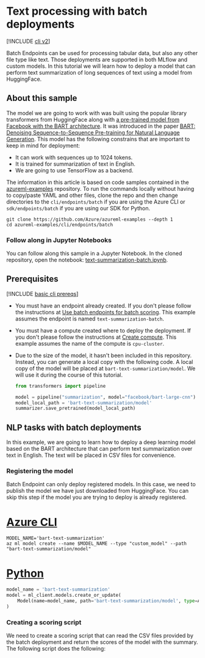 
# Text processing with batch deployments

[!INCLUDE [cli v2](../../includes/machine-learning-dev-v2.md)]

Batch Endpoints can be used for processing tabular data, but also any other file type like text. Those deployments are supported in both MLflow and custom models. In this tutorial we will learn how to deploy a model that can perform text summarization of long sequences of text using a model from HuggingFace.

## About this sample

The model we are going to work with was built using the popular library transformers from HuggingFace along with [a pre-trained model from Facebook with the BART architecture](https://huggingface.co/facebook/bart-large-cnn). It was introduced in the paper [BART: Denoising Sequence-to-Sequence Pre-training for Natural Language Generation](https://arxiv.org/abs/1910.13461). This model has the following constrains that are important to keep in mind for deployment:

* It can work with sequences up to 1024 tokens.
* It is trained for summarization of text in English.
* We are going to use TensorFlow as a backend.

The information in this article is based on code samples contained in the [azureml-examples](https://github.com/azure/azureml-examples) repository. To run the commands locally without having to copy/paste YAML and other files, clone the repo and then change directories to the `cli/endpoints/batch` if you are using the Azure CLI or `sdk/endpoints/batch` if you are using our SDK for Python.

```azurecli
git clone https://github.com/Azure/azureml-examples --depth 1
cd azureml-examples/cli/endpoints/batch
```

### Follow along in Jupyter Notebooks

You can follow along this sample in a Jupyter Notebook. In the cloned repository, open the notebook: [text-summarization-batch.ipynb](https://github.com/Azure/azureml-examples/blob/main/sdk/python/endpoints/batch/text-summarization-batch.ipynb).

## Prerequisites

[!INCLUDE [basic cli prereqs](../../includes/machine-learning-cli-prereqs.md)]

* You must have an endpoint already created. If you don't please follow the instructions at [Use batch endpoints for batch scoring](how-to-use-batch-endpoint.md). This example assumes the endpoint is named `text-summarization-batch`.
* You must have a compute created where to deploy the deployment. If you don't please follow the instructions at [Create compute](how-to-use-batch-endpoint.md#create-compute). This example assumes the name of the compute is `cpu-cluster`.
* Due to the size of the model, it hasn't been included in this repository. Instead, you can generate a local copy with the following code. A local copy of the model will be placed at `bart-text-summarization/model`. We will use it during the course of this tutorial.

   ```python
   from transformers import pipeline

   model = pipeline("summarization", model="facebook/bart-large-cnn")
   model_local_path = 'bart-text-summarization/model'
   summarizer.save_pretrained(model_local_path)
   ```

## NLP tasks with batch deployments

In this example, we are going to learn how to deploy a deep learning model based on the BART architecture that can perform text summarization over text in English. The text will be placed in CSV files for convenience. 

### Registering the model

Batch Endpoint can only deploy registered models. In this case, we need to publish the model we have just downloaded from HuggingFace. You can skip this step if the model you are trying to deploy is already registered.
   
# [Azure CLI](#tab/cli)

```azurecli
MODEL_NAME='bart-text-summarization'
az ml model create --name $MODEL_NAME --type "custom_model" --path "bart-text-summarization/model"
```

# [Python](#tab/sdk)

```python
model_name = 'bart-text-summarization'
model = ml_client.models.create_or_update(
    Model(name=model_name, path='bart-text-summarization/model', type=AssetTypes.CUSTOM_MODEL)
)
```

### Creating a scoring script

We need to create a scoring script that can read the CSV files provided by the batch deployment and return the scores of the model with the summary. The following script does the following:
